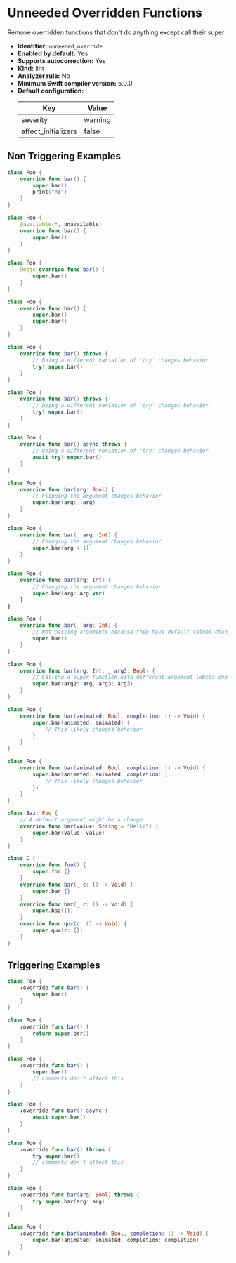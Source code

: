 # Unneeded Overridden Functions

Remove overridden functions that don't do anything except call their super

* **Identifier:** `unneeded_override`
* **Enabled by default:** Yes
* **Supports autocorrection:** Yes
* **Kind:** lint
* **Analyzer rule:** No
* **Minimum Swift compiler version:** 5.0.0
* **Default configuration:**
  <table>
  <thead>
  <tr><th>Key</th><th>Value</th></tr>
  </thead>
  <tbody>
  <tr>
  <td>
  severity
  </td>
  <td>
  warning
  </td>
  </tr>
  <tr>
  <td>
  affect_initializers
  </td>
  <td>
  false
  </td>
  </tr>
  </tbody>
  </table>

## Non Triggering Examples

```swift
class Foo {
    override func bar() {
        super.bar()
        print("hi")
    }
}
```

```swift
class Foo {
    @available(*, unavailable)
    override func bar() {
        super.bar()
    }
}
```

```swift
class Foo {
    @objc override func bar() {
        super.bar()
    }
}
```

```swift
class Foo {
    override func bar() {
        super.bar()
        super.bar()
    }
}
```

```swift
class Foo {
    override func bar() throws {
        // Doing a different variation of 'try' changes behavior
        try! super.bar()
    }
}
```

```swift
class Foo {
    override func bar() throws {
        // Doing a different variation of 'try' changes behavior
        try? super.bar()
    }
}
```

```swift
class Foo {
    override func bar() async throws {
        // Doing a different variation of 'try' changes behavior
        await try! super.bar()
    }
}
```

```swift
class Foo {
    override func bar(arg: Bool) {
        // Flipping the argument changes behavior
        super.bar(arg: !arg)
    }
}
```

```swift
class Foo {
    override func bar(_ arg: Int) {
        // Changing the argument changes behavior
        super.bar(arg + 1)
    }
}
```

```swift
class Foo {
    override func bar(arg: Int) {
        // Changing the argument changes behavior
        super.bar(arg: arg.var)
    }
}
```

```swift
class Foo {
    override func bar(_ arg: Int) {
        // Not passing arguments because they have default values changes behavior
        super.bar()
    }
}
```

```swift
class Foo {
    override func bar(arg: Int, _ arg3: Bool) {
        // Calling a super function with different argument labels changes behavior
        super.bar(arg2: arg, arg3: arg3)
    }
}
```

```swift
class Foo {
    override func bar(animated: Bool, completion: () -> Void) {
        super.bar(animated: animated) {
            // This likely changes behavior
        }
    }
}
```

```swift
class Foo {
    override func bar(animated: Bool, completion: () -> Void) {
        super.bar(animated: animated, completion: {
            // This likely changes behavior
        })
    }
}
```

```swift
class Baz: Foo {
    // A default argument might be a change
    override func bar(value: String = "Hello") {
        super.bar(value: value)
    }
}
```

```swift
class C {
    override func foo() {
        super.foo {}
    }
    override func bar(_ c: () -> Void) {
        super.bar {}
    }
    override func baz(_ c: () -> Void) {
        super.baz({})
    }
    override func qux(c: () -> Void) {
        super.qux(c: {})
    }
}
```

## Triggering Examples

```swift
class Foo {
    ↓override func bar() {
        super.bar()
    }
}
```

```swift
class Foo {
    ↓override func bar() {
        return super.bar()
    }
}
```

```swift
class Foo {
    ↓override func bar() {
        super.bar()
        // comments don't affect this
    }
}
```

```swift
class Foo {
    ↓override func bar() async {
        await super.bar()
    }
}
```

```swift
class Foo {
    ↓override func bar() throws {
        try super.bar()
        // comments don't affect this
    }
}
```

```swift
class Foo {
    ↓override func bar(arg: Bool) throws {
        try super.bar(arg: arg)
    }
}
```

```swift
class Foo {
    ↓override func bar(animated: Bool, completion: () -> Void) {
        super.bar(animated: animated, completion: completion)
    }
}
```